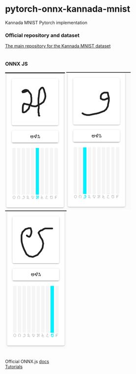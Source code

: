 # pytorch-onnx-kannada-mnist
Kannada MNIST Pytorch implementation
### Official repository and dataset
[The main repository for the Kannada MNIST dataset](https://github.com/vinayprabhu/Kannada_MNIST)<br>
<br>

### ONNX JS 

<div>
<img src="screenshots/Screenshot%20from%202020-05-16%2023-16-13.png" width="195"/>
<img src="screenshots/Screenshot%20from%202020-05-16%2023-16-31.png" width="210"/>
<img src="screenshots/Screenshot%20from%202020-05-16%2023-16-26.png" width="200"/>
</div>
<br>

Official ONNX.js [docs](https://github.com/microsoft/onnxjs/blob/master/docs/api.md)<br>
[Tutorials](https://www.youtube.com/watch?v=Vs730jsRgO8)

